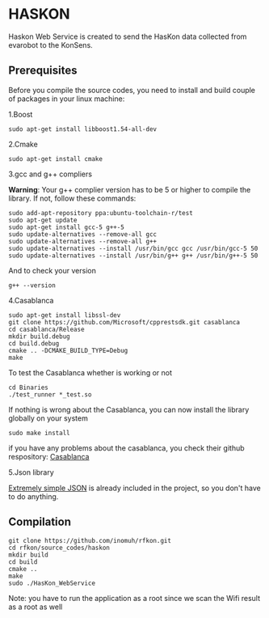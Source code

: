 # HASKON

Haskon Web Service is created to send the HasKon data collected from evarobot to the KonSens.

## Prerequisites

Before you compile the source codes, you need to install and build couple of packages in your linux machine:

1.Boost

```
sudo apt-get install libboost1.54-all-dev
```

2.Cmake

```
sudo apt-get install cmake
```
3.gcc and g++ compliers

**Warning**: Your g++ complier version has to be 5 or higher to compile the library. If not, follow these commands:

```
sudo add-apt-repository ppa:ubuntu-toolchain-r/test
sudo apt-get update
sudo apt-get install gcc-5 g++-5
sudo update-alternatives --remove-all gcc
sudo update-alternatives --remove-all g++
sudo update-alternatives --install /usr/bin/gcc gcc /usr/bin/gcc-5 50
sudo update-alternatives --install /usr/bin/g++ g++ /usr/bin/g++-5 50
```

And to check your version
```
g++ --version
```

4.Casablanca

```
sudo apt-get install libssl-dev
git clone https://github.com/Microsoft/cpprestsdk.git casablanca
cd casablanca/Release
mkdir build.debug
cd build.debug
cmake .. -DCMAKE_BUILD_TYPE=Debug
make
```

To test the Casablanca whether is working or not

```
cd Binaries
./test_runner *_test.so
```

If nothing is wrong about the Casablanca, you can now install the library globally on your system 
```
sudo make install
```

if you have any problems about the casablanca, you check their github respository:
[Casablanca](https://github.com/Microsoft/cpprestsdk)

5.Json library

[Extremely simple JSON](http://www.codeproject.com/Articles/856277/ESJ-Extremely-Simple-JSON-for-Cplusplus) is already included in the project, so you don't have to do anything.


## Compilation

```
git clone https://github.com/inomuh/rfkon.git
cd rfkon/source_codes/haskon
mkdir build
cd build
cmake ..
make
sudo ./HasKon_WebService
```
Note: you have to run the application as a root since we scan the Wifi result as a root as well 
